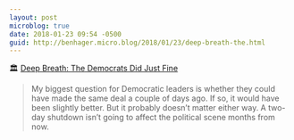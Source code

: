 ```yaml
---
layout: post
microblog: true
date: 2018-01-23 09:54 -0500
guid: http://benhager.micro.blog/2018/01/23/deep-breath-the.html
---
```

🏛 [Deep Breath: The Democrats Did Just Fine](https://www.nytimes.com/2018/01/23/opinion/shutdown-democrats.html)

>My biggest question for Democratic leaders is whether they could have made the same deal a couple of days ago. If so, it would have been slightly better. But it probably doesn’t matter either way. A two-day shutdown isn’t going to affect the political scene months from now.
